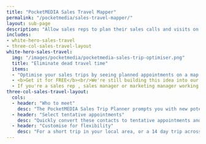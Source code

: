 ```yaml
---
title: "PocketMEDIA Sales Travel Mapper"
permalink: "/pocketmedia/sales-travel-mapper/"
layout: sub-page
description: "Allow sales reps to plan their sales calls and visits on a map to remove dead travel time and prompt people who to meet."
includes:
- white-hero-sales-travel
- three-col-sales-travel-layout
white-hero-sales-travel:
  img: "/images/pocketmedia/pocketmedia-sales-trip-optimiser.png"
  title: "Eliminate dead travel time"
  items:
  - "Optimise your sales trips by seeing planned appointments on a map. Arrange meetings with potential prospects nearby on your planned trip, reduce the amount of wasted time on the road, and close more deals."
  - <b>Get it for FREE</b><br/>We're still building this idea into our <a href="/pocketmedia/">PocketMEDIA</a> sales rep solution. We'd welcome your input in exchange for access to a free prototype when it's ready.
  - If you're a sales rep , sales manager or marketing manager working in with a team of 5 or more, we'd like your help to make this feature perfect. <a href="/contact/">Get in touch</a>.
three-col-sales-travel-layout:
  cols:
  - header: "Who to meet"
    desc: "The PocketMEDIA Sales Trip Planner prompts you with new potential contacts that are conveniently en-route"
  - header: "Select tentative appointments"
    desc: "Quickly convert these contacts to tentative appointments and reduce dead time in your travel plans"
  - header: "Customise for flexibility"
    desc: "For a short trip in your local area, or a 14 day trip across a vast territory. Use filters to get the best suggestions based on prospect activity and status"
---
```


